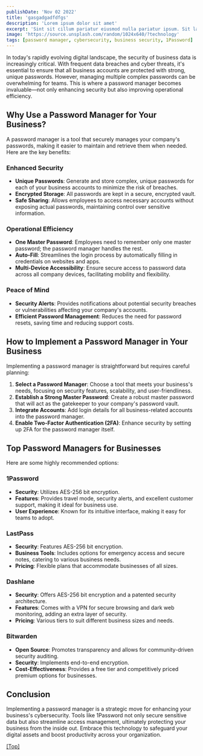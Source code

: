 ```yaml
---
publishDate: 'Nov 02 2022'
title: 'gasgadgadfdfgs'
description: 'Lorem ipsum dolor sit amet'
excerpt: 'Sint sit cillum pariatur eiusmod nulla pariatur ipsum. Sit laborum anim qui mollit tempor pariatur nisi minim dolor. Aliquip et adipisicing sit sit fugiat'
image: 'https://source.unsplash.com/random/1024x640/?technology'
tags: [password manager, cybersecurity, business security, 1Password]
---
```


In today's rapidly evolving digital landscape, the security of business data is increasingly critical. With frequent data breaches and cyber threats, it's essential to ensure that all business accounts are protected with strong, unique passwords. However, managing multiple complex passwords can be overwhelming for teams. This is where a password manager becomes invaluable—not only enhancing security but also improving operational efficiency.

## Why Use a Password Manager for Your Business?

A password manager is a tool that securely manages your company's passwords, making it easier to maintain and retrieve them when needed. Here are the key benefits:

### Enhanced Security

- **Unique Passwords**: Generate and store complex, unique passwords for each of your business accounts to minimize the risk of breaches.
- **Encrypted Storage**: All passwords are kept in a secure, encrypted vault.
- **Safe Sharing**: Allows employees to access necessary accounts without exposing actual passwords, maintaining control over sensitive information.

### Operational Efficiency

- **One Master Password**: Employees need to remember only one master password; the password manager handles the rest.
- **Auto-Fill**: Streamlines the login process by automatically filling in credentials on websites and apps.
- **Multi-Device Accessibility**: Ensure secure access to password data across all company devices, facilitating mobility and flexibility.

### Peace of Mind

- **Security Alerts**: Provides notifications about potential security breaches or vulnerabilities affecting your company's accounts.
- **Efficient Password Management**: Reduces the need for password resets, saving time and reducing support costs.

## How to Implement a Password Manager in Your Business

Implementing a password manager is straightforward but requires careful planning:

1. **Select a Password Manager**: Choose a tool that meets your business's needs, focusing on security features, scalability, and user-friendliness.
2. **Establish a Strong Master Password**: Create a robust master password that will act as the gatekeeper to your company's password vault.
3. **Integrate Accounts**: Add login details for all business-related accounts into the password manager.
4. **Enable Two-Factor Authentication (2FA)**: Enhance security by setting up 2FA for the password manager itself.

## Top Password Managers for Businesses

Here are some highly recommended options:

### 1Password

- **Security**: Utilizes AES-256 bit encryption.
- **Features**: Provides travel mode, security alerts, and excellent customer support, making it ideal for business use.
- **User Experience**: Known for its intuitive interface, making it easy for teams to adopt.

### LastPass

- **Security**: Features AES-256 bit encryption.
- **Business Tools**: Includes options for emergency access and secure notes, catering to various business needs.
- **Pricing**: Flexible plans that accommodate businesses of all sizes.

### Dashlane

- **Security**: Offers AES-256 bit encryption and a patented security architecture.
- **Features**: Comes with a VPN for secure browsing and dark web monitoring, adding an extra layer of security.
- **Pricing**: Various tiers to suit different business sizes and needs.

### Bitwarden

- **Open Source**: Promotes transparency and allows for community-driven security auditing.
- **Security**: Implements end-to-end encryption.
- **Cost-Effectiveness**: Provides a free tier and competitively priced premium options for businesses.

## Conclusion

Implementing a password manager is a strategic move for enhancing your business's cybersecurity. Tools like 1Password not only secure sensitive data but also streamline access management, ultimately protecting your business from the inside out. Embrace this technology to safeguard your digital assets and boost productivity across your organization.

[[Top]](#top)
